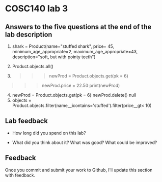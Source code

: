 # COSC140 lab 3

## Answers to the five questions at the end of the lab description

1. shark = Product(name="stuffed shark", price= 45, minimum_age_appropriate=2, maximum_age_appropriate=43, description="soft, but with pointy teeth")

2. Product.objects.all()

3. >>> newProd = Product.objects.get(pk = 6)
>>> newProd.price = 22.50
>>> print(newProd)
   

4. newProd = Product.objects.get(pk = 6)
   newProd.delete()
   null
5. objects = Product.objects.filter(name__icontains='stuffed').filter(price__gt< 10)

## Lab feedback

 * How long did you spend on this lab?

 * What did you think about it?  What was good?  What could be improved?

## Feedback

Once you commit and submit your work to Github, I'll update this section with feedback.

